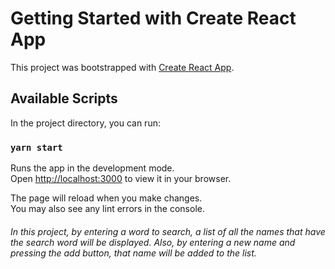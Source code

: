 # Getting Started with Create React App

This project was bootstrapped with [Create React App](https://github.com/facebook/create-react-app).

## Available Scripts

In the project directory, you can run:

### `yarn start`

Runs the app in the development mode.\
Open [http://localhost:3000](http://localhost:3000) to view it in your browser.

The page will reload when you make changes.\
You may also see any lint errors in the console.
 
 ###### In this project, by entering a word to search, a list of all the names that have the search word will be displayed. Also, by entering a new name and pressing the add button, that name will be added to the list.




